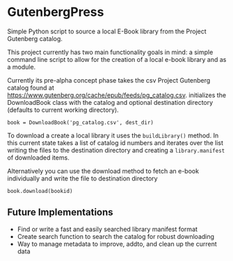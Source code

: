 # GutenbergPress
Simple Python script to source a local E-Book library from the Project Gutenberg catalog.

This project currently has two main functionality goals in mind: a simple command line script to allow for the creation of a local e-book library and as a module.

Currently its pre-alpha concept phase takes the csv Project Gutenberg catalog found at https://www.gutenberg.org/cache/epub/feeds/pg_catalog.csv.
initializes the DownloadBook class with the catalog and optional destination directory (defaults to current working directory).

`book = DownloadBook('pg_catalog.csv', dest_dir)`

To download a create a local library it uses the `buildLibrary()` method. In this current state takes a list of catalog id numbers and iterates over the list writing the files to the destination directory and creating a `library.manifest` of downloaded items.

Alternatively you can use the download method to fetch an e-book individually and write the file to destination directory

`book.download(bookid)`


## Future Implementations

* Find or write a fast and easily searched library manifest format
* Create search function to search the catalog for robust downloading
* Way to manage metadata to improve, addto, and clean up the current data
